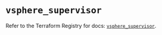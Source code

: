 # `vsphere_supervisor`

Refer to the Terraform Registry for docs: [`vsphere_supervisor`](https://registry.terraform.io/providers/hashicorp/vsphere/2.9.3/docs/resources/supervisor).

